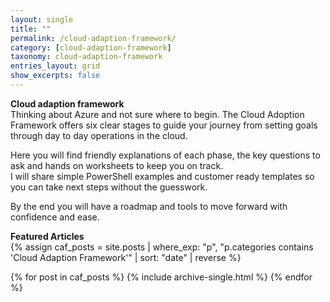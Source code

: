 ```yaml
---
layout: single
title: ""
permalink: /cloud-adaption-framework/
category: [cloud-adaption-framework]
taxonomy: cloud-adaption-framework
entries_layout: grid
show_excerpts: false
---
```

**Cloud adaption framework**<br>
Thinking about Azure and not sure where to begin. The Cloud Adoption Framework offers six clear stages to guide your journey from setting goals through day to day operations in the cloud. 

Here you will find friendly explanations of each phase, the key questions to ask and hands on worksheets to keep you on track.<br>
I will share simple PowerShell examples and customer ready templates so you can take next steps without the guesswork. 

By the end you will have a roadmap and tools to move forward with confidence and ease.

**Featured Articles**<br>
{% assign caf_posts = site.posts
  | where_exp: "p", "p.categories contains 'Cloud Adaption Framework'"
  | sort: "date"
  | reverse %}

{% for post in caf_posts %}
  {% include archive-single.html %}
{% endfor %}


